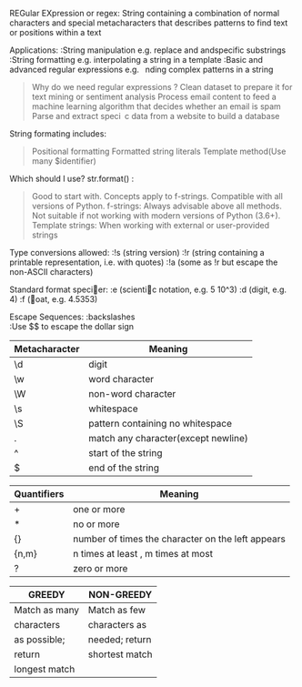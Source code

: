 REGular EXpression or regex:
String containing a combination of normal characters and special metacharacters that describes patterns to find text or positions within a text

Applications:
:String manipulation
e.g. replace and andspecific substrings
:String formatting
e.g. interpolating a string in a template
:Basic and advanced regular expressions
e.g.  nding complex patterns in a string

> Why do we need regular expressions ?
Clean dataset to prepare it for text mining or sentiment analysis
Process email content to feed a machine learning algorithm that decides whether an email is spam
Parse and extract speci c data from a website to build a database

String formating includes:
>Positional formatting
>Formatted string literals
>Template method(Use many $identifier)

Which should I use?
str.format() :
>Good to start with. Concepts apply to f-strings.
>Compatible with all versions of Python.
f-strings:
>Always advisable above all methods.
>Not suitable if not working with modern versions of Python (3.6+).
Template strings:
>When working with external or user-provided strings

Type conversions allowed:
:!s (string version)
:!r (string containing a printable representation, i.e. with quotes)
:!a (some as !r but escape the non-ASCII characters)

Standard format speci􀃗er:
:e (scienti􀃗c notation, e.g. 5 10^3)
:d (digit, e.g. 4)
:f (􀃘oat, e.g. 4.5353)

Escape Sequences:
:backslashes \
:Use $$ to escape the dollar sign

|Metacharacter|Meaning|
|----|---------------|
|\d | digit|
|\w | word character|
|\W | non-word character|
|\s | whitespace|
|\S | pattern containing no whitespace|
|. |match any character(except newline)|
|^ | start of the string|
|$ | end of the string|

Quantifiers|Meaning|
|----|---------------|
|+ | one or more|
|* | no or more|
|{} | number of times the character on the left appears|
|{n,m} | n times at least , m times at most|
|? | zero or more|

|     GREEDY    |   NON-GREEDY   |
|---------------|----------------|
| Match as many | Match as few   |
| characters    | characters as  |
| as possible;  | needed; return |
| return        | shortest match |
| longest match |
